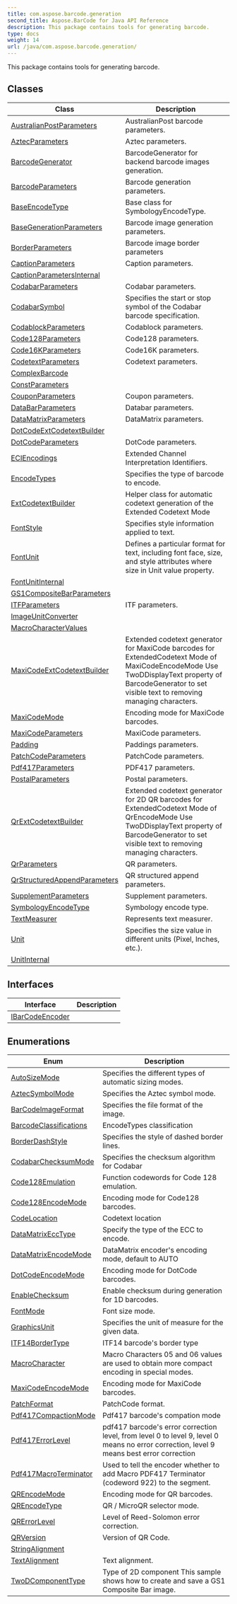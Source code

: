 ```yaml
---
title: com.aspose.barcode.generation
second_title: Aspose.BarCode for Java API Reference
description: This package contains tools for generating barcode.
type: docs
weight: 14
url: /java/com.aspose.barcode.generation/
---
```


This package contains tools for generating barcode.


## Classes

| Class | Description |
| --- | --- |
| [AustralianPostParameters](../com.aspose.barcode.generation/australianpostparameters) | AustralianPost barcode parameters. |
| [AztecParameters](../com.aspose.barcode.generation/aztecparameters) | Aztec parameters. |
| [BarcodeGenerator](../com.aspose.barcode.generation/barcodegenerator) | BarcodeGenerator for backend barcode images generation. |
| [BarcodeParameters](../com.aspose.barcode.generation/barcodeparameters) | Barcode generation parameters. |
| [BaseEncodeType](../com.aspose.barcode.generation/baseencodetype) | Base class for SymbologyEncodeType. |
| [BaseGenerationParameters](../com.aspose.barcode.generation/basegenerationparameters) | Barcode image generation parameters. |
| [BorderParameters](../com.aspose.barcode.generation/borderparameters) | Barcode image border parameters |
| [CaptionParameters](../com.aspose.barcode.generation/captionparameters) | Caption parameters. |
| [CaptionParametersInternal](../com.aspose.barcode.generation/captionparametersinternal) |  |
| [CodabarParameters](../com.aspose.barcode.generation/codabarparameters) | Codabar parameters. |
| [CodabarSymbol](../com.aspose.barcode.generation/codabarsymbol) | Specifies the start or stop symbol of the Codabar barcode specification. |
| [CodablockParameters](../com.aspose.barcode.generation/codablockparameters) | Codablock parameters. |
| [Code128Parameters](../com.aspose.barcode.generation/code128parameters) | Code128 parameters. |
| [Code16KParameters](../com.aspose.barcode.generation/code16kparameters) | Code16K parameters. |
| [CodetextParameters](../com.aspose.barcode.generation/codetextparameters) | Codetext parameters. |
| [ComplexBarcode](../com.aspose.barcode.generation/complexbarcode) |  |
| [ConstParameters](../com.aspose.barcode.generation/constparameters) |  |
| [CouponParameters](../com.aspose.barcode.generation/couponparameters) | Coupon parameters. |
| [DataBarParameters](../com.aspose.barcode.generation/databarparameters) | Databar parameters. |
| [DataMatrixParameters](../com.aspose.barcode.generation/datamatrixparameters) | DataMatrix parameters. |
| [DotCodeExtCodetextBuilder](../com.aspose.barcode.generation/dotcodeextcodetextbuilder) |  |
| [DotCodeParameters](../com.aspose.barcode.generation/dotcodeparameters) | DotCode parameters. |
| [ECIEncodings](../com.aspose.barcode.generation/eciencodings) | Extended Channel Interpretation Identifiers. |
| [EncodeTypes](../com.aspose.barcode.generation/encodetypes) | Specifies the type of barcode to encode. |
| [ExtCodetextBuilder](../com.aspose.barcode.generation/extcodetextbuilder) | Helper class for automatic codetext generation of the Extended Codetext Mode |
| [FontStyle](../com.aspose.barcode.generation/fontstyle) | Specifies style information applied to text. |
| [FontUnit](../com.aspose.barcode.generation/fontunit) | Defines a particular format for text, including font face, size, and style attributes where size in Unit value property. |
| [FontUnitInternal](../com.aspose.barcode.generation/fontunitinternal) |  |
| [GS1CompositeBarParameters](../com.aspose.barcode.generation/gs1compositebarparameters) |  |
| [ITFParameters](../com.aspose.barcode.generation/itfparameters) | ITF parameters. |
| [ImageUnitConverter](../com.aspose.barcode.generation/imageunitconverter) |  |
| [MacroCharacterValues](../com.aspose.barcode.generation/macrocharactervalues) |  |
| [MaxiCodeExtCodetextBuilder](../com.aspose.barcode.generation/maxicodeextcodetextbuilder) | Extended codetext generator for MaxiCode barcodes for ExtendedCodetext Mode of MaxiCodeEncodeMode Use TwoDDisplayText property of BarcodeGenerator to set visible text to removing managing characters. |
| [MaxiCodeMode](../com.aspose.barcode.generation/maxicodemode) | Encoding mode for MaxiCode barcodes. |
| [MaxiCodeParameters](../com.aspose.barcode.generation/maxicodeparameters) | MaxiCode parameters. |
| [Padding](../com.aspose.barcode.generation/padding) | Paddings parameters. |
| [PatchCodeParameters](../com.aspose.barcode.generation/patchcodeparameters) | PatchCode parameters. |
| [Pdf417Parameters](../com.aspose.barcode.generation/pdf417parameters) | PDF417 parameters. |
| [PostalParameters](../com.aspose.barcode.generation/postalparameters) | Postal parameters. |
| [QrExtCodetextBuilder](../com.aspose.barcode.generation/qrextcodetextbuilder) | Extended codetext generator for 2D QR barcodes for ExtendedCodetext Mode of QrEncodeMode Use TwoDDisplayText property of BarcodeGenerator to set visible text to removing managing characters. |
| [QrParameters](../com.aspose.barcode.generation/qrparameters) | QR parameters. |
| [QrStructuredAppendParameters](../com.aspose.barcode.generation/qrstructuredappendparameters) | QR structured append parameters. |
| [SupplementParameters](../com.aspose.barcode.generation/supplementparameters) | Supplement parameters. |
| [SymbologyEncodeType](../com.aspose.barcode.generation/symbologyencodetype) | Symbology encode type. |
| [TextMeasurer](../com.aspose.barcode.generation/textmeasurer) | Represents text measurer. |
| [Unit](../com.aspose.barcode.generation/unit) | Specifies the size value in different units (Pixel, Inches, etc.). |
| [UnitInternal](../com.aspose.barcode.generation/unitinternal) |  |

## Interfaces

| Interface | Description |
| --- | --- |
| [IBarCodeEncoder](../com.aspose.barcode.generation/ibarcodeencoder) |  |

## Enumerations

| Enum | Description |
| --- | --- |
| [AutoSizeMode](../com.aspose.barcode.generation/autosizemode) | Specifies the different types of automatic sizing modes. |
| [AztecSymbolMode](../com.aspose.barcode.generation/aztecsymbolmode) | Specifies the Aztec symbol mode. |
| [BarCodeImageFormat](../com.aspose.barcode.generation/barcodeimageformat) | Specifies the file format of the image. |
| [BarcodeClassifications](../com.aspose.barcode.generation/barcodeclassifications) | EncodeTypes classification |
| [BorderDashStyle](../com.aspose.barcode.generation/borderdashstyle) | Specifies the style of dashed border lines. |
| [CodabarChecksumMode](../com.aspose.barcode.generation/codabarchecksummode) | Specifies the checksum algorithm for Codabar |
| [Code128Emulation](../com.aspose.barcode.generation/code128emulation) | Function codewords for Code 128 emulation. |
| [Code128EncodeMode](../com.aspose.barcode.generation/code128encodemode) | Encoding mode for Code128 barcodes. |
| [CodeLocation](../com.aspose.barcode.generation/codelocation) | Codetext location |
| [DataMatrixEccType](../com.aspose.barcode.generation/datamatrixecctype) | Specify the type of the ECC to encode. |
| [DataMatrixEncodeMode](../com.aspose.barcode.generation/datamatrixencodemode) | DataMatrix encoder's encoding mode, default to AUTO |
| [DotCodeEncodeMode](../com.aspose.barcode.generation/dotcodeencodemode) | Encoding mode for DotCode barcodes. |
| [EnableChecksum](../com.aspose.barcode.generation/enablechecksum) | Enable checksum during generation for 1D barcodes. |
| [FontMode](../com.aspose.barcode.generation/fontmode) | Font size mode. |
| [GraphicsUnit](../com.aspose.barcode.generation/graphicsunit) | Specifies the unit of measure for the given data. |
| [ITF14BorderType](../com.aspose.barcode.generation/itf14bordertype) | ITF14 barcode's border type |
| [MacroCharacter](../com.aspose.barcode.generation/macrocharacter) | Macro Characters 05 and 06 values are used to obtain more compact encoding in special modes. |
| [MaxiCodeEncodeMode](../com.aspose.barcode.generation/maxicodeencodemode) | Encoding mode for MaxiCode barcodes. |
| [PatchFormat](../com.aspose.barcode.generation/patchformat) | PatchCode format. |
| [Pdf417CompactionMode](../com.aspose.barcode.generation/pdf417compactionmode) | Pdf417 barcode's compation mode |
| [Pdf417ErrorLevel](../com.aspose.barcode.generation/pdf417errorlevel) | pdf417 barcode's error correction level, from level 0 to level 9, level 0 means no error correction, level 9 means best error correction |
| [Pdf417MacroTerminator](../com.aspose.barcode.generation/pdf417macroterminator) | Used to tell the encoder whether to add Macro PDF417 Terminator (codeword 922) to the segment. |
| [QREncodeMode](../com.aspose.barcode.generation/qrencodemode) | Encoding mode for QR barcodes. |
| [QREncodeType](../com.aspose.barcode.generation/qrencodetype) | QR / MicroQR selector mode. |
| [QRErrorLevel](../com.aspose.barcode.generation/qrerrorlevel) | Level of Reed-Solomon error correction. |
| [QRVersion](../com.aspose.barcode.generation/qrversion) | Version of QR Code. |
| [StringAlignment](../com.aspose.barcode.generation/stringalignment) |  |
| [TextAlignment](../com.aspose.barcode.generation/textalignment) | Text alignment. |
| [TwoDComponentType](../com.aspose.barcode.generation/twodcomponenttype) | Type of 2D component This sample shows how to create and save a GS1 Composite Bar image. |

